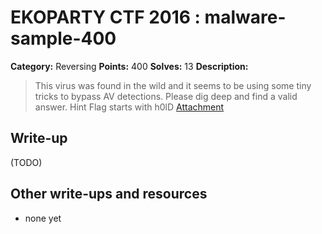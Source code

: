 # EKOPARTY CTF 2016 : malware-sample-400

**Category:** Reversing
**Points:** 400
**Solves:** 13
**Description:**

> This virus was found in the wild and it seems to be using some tiny tricks to bypass AV detections. Please dig deep and find a valid answer.
> Hint Flag starts with h0lD
> [Attachment](rev400.zip)

## Write-up

(TODO)

## Other write-ups and resources

* none yet
